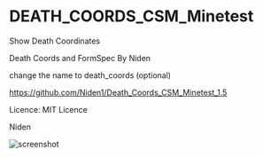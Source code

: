 # DEATH_COORDS_CSM_Minetest
Show Death Coordinates

Death Coords and FormSpec By Niden

change the name to death_coords (optional)

https://github.com/Niden1/Death_Coords_CSM_Minetest_1.5

Licence: MIT Licence

Niden

![screenshot](https://github.com/Niden1/Death_Coords_CSM_Minetest_1.5/blob/main/screenshot.png)
